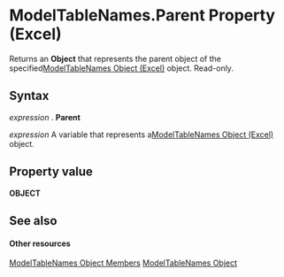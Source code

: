 
# ModelTableNames.Parent Property (Excel)

Returns an  **Object** that represents the parent object of the specified[ModelTableNames Object (Excel)](70fa4b5b-ebc6-9ac9-de6c-40835b1ea12c.md) object. Read-only.


## Syntax

 _expression_ . **Parent**

 _expression_ A variable that represents a[ModelTableNames Object (Excel)](70fa4b5b-ebc6-9ac9-de6c-40835b1ea12c.md) object.


## Property value

 **OBJECT**


## See also


#### Other resources


[ModelTableNames Object Members](e79f2c49-6a54-b4d8-6f99-142d935fca9f.md)
[ModelTableNames Object](70fa4b5b-ebc6-9ac9-de6c-40835b1ea12c.md)

